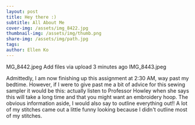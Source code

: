```yaml
---
layout: post
title: Hey there :)
subtitle: All About Me 
cover-img: /assets/img_8422.jpg 
thumbnail-img: /assets/img/thumb.png
share-img: /assets/img/path.jpg
tags: 
author: Ellen Ko
---
```


MG_8442.jpeg
Add files via upload
3 minutes ago
IMG_8443.jpeg

Admittedly, I am now finishing up this assignment at 2:30 AM, way past my bedtime. However, if I were to give past me a bit of advice for this sewing sampler it would be this: actually listen to Professor Howley when she says this will take a long time and that you might want an embroidery hoop. The obvious information aside, I would also say to outline everything out!! A lot of my stitches came out a little funny looking because I didn't outline most of my stitches. 
